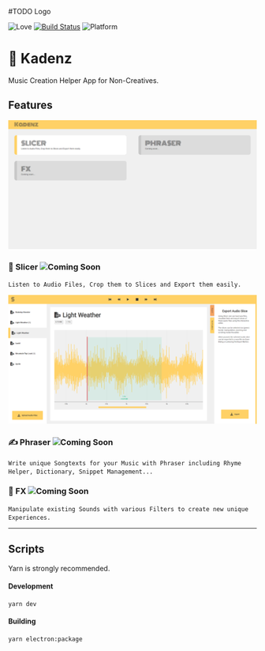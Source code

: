 #TODO Logo

![Love](https://img.shields.io/badge/Made%20with-%E2%99%A5-red.svg) 
[![Build Status](https://travis-ci.com/TinkeringAround/kadenz.svg?branch=master)](https://travis-ci.com/TinkeringAround/kadenz)
![Platform](https://img.shields.io/badge/platform-windows-yellow.svg?style=flat")

# 🎵 Kadenz

Music Creation Helper App for Non-Creatives.

## Features

![Dashboard](./documentation/dashboard.PNG 'Dashboard')

### 🍕 Slicer ![Coming Soon](https://img.shields.io/badge/-New!-brightGreen.svg?style=flat")

`Listen to Audio Files, Crop them to Slices and Export them easily.`

![Slicer](./documentation/slicer.PNG 'Slicer')

### ✍ Phraser ![Coming Soon](https://img.shields.io/badge/-Coming_Soon-blue.svg?style=flat")

`Write unique Songtexts for your Music with Phraser including Rhyme Helper, Dictionary, Snippet Management...`

### 🎼 FX ![Coming Soon](https://img.shields.io/badge/-Coming_Soon-blue.svg?style=flat")

`Manipulate existing Sounds with various Filters to create new unique Experiences.`

----------------------------------------------------------------

## Scripts

Yarn is strongly recommended.

#### Development

```
yarn dev
```

#### Building

```
yarn electron:package
```
